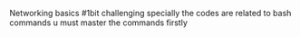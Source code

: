 Networking basics #1bit challenging specially the codes are related to bash commands u must master the commands firstly
